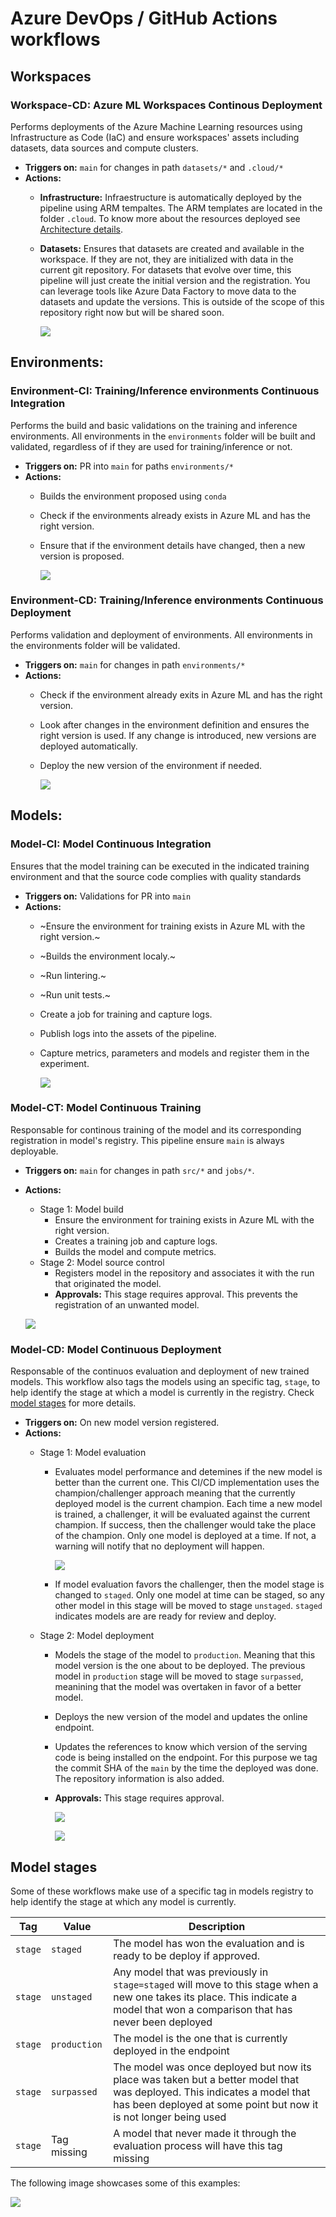 # Azure DevOps / GitHub Actions workflows

## Workspaces

### Workspace-CD: Azure ML Workspaces Continous Deployment

Performs deployments of the Azure Machine Learning resources using Infrastructure as Code (IaC) and ensure workspaces' assets including datasets, data sources and compute clusters.

- **Triggers on:** `main` for changes in path `datasets/*` and `.cloud/*`
- **Actions:**
    - **Infrastructure:** Infraestructure is automatically deployed by the pipeline using ARM tempaltes. The ARM templates are located in the folder `.cloud`. To know more about the resources deployed see [Architecture details](docs/architecture.md).
    - **Datasets:** Ensures that datasets are created and available in the workspace. If they are not, they are initialized with data in the current git repository. For datasets that evolve over time, this pipeline will just create the initial version and the registration. You can leverage tools like Azure Data Factory to move data to the datasets and update the versions. This is outside of the scope of this repository right now but will be shared soon.

        ![](assets/github-workspace-cd.png)


## Environments:

### Environment-CI: Training/Inference environments Continuous Integration

Performs the build and basic validations on the training and inference environments. All environments in the `environments` folder will be built and validated, regardless of if they are used for training/inference or not.

- **Triggers on:** PR into `main` for paths `environments/*`
- **Actions:**
    - Builds the environment proposed using `conda`
    - Check if the environments already exists in Azure ML and has the right version.
    - Ensure that if the environment details have changed, then a new version is proposed.

        ![](assets/github-environment-ci.png)

### Environment-CD: Training/Inference environments Continuous Deployment

Performs validation and deployment of environments. All environments in the environments folder will be validated.

- **Triggers on:** `main` for changes in path `environments/*`
- **Actions:**
    - Check if the environment already exits in Azure ML and has the right version.
    - Look after changes in the environment definition and ensures the right version is used. If any change is introduced, new versions are deployed automatically.
    - Deploy the new version of the environment if needed.

        ![](assets/github-environment-cd.png)

## Models:

### Model-CI: Model Continuous Integration

Ensures that the model training can be executed in the indicated training environment and that the source code complies with quality standards

- **Triggers on:** Validations for PR into `main`
- **Actions:**
    - ~Ensure the environment for training exists in Azure ML with the right version.~
    - ~Builds the environment localy.~
    - ~Run lintering.~
    - ~Run unit tests.~
    - Create a job for training and capture logs.
    - Publish logs into the assets of the pipeline.
    - Capture metrics, parameters and models and register them in the experiment.

        ![](assets/github-model-ci.png)

### Model-CT: Model Continuous Training

Responsable for continous training of the model and its corresponding registration in model's registry. This pipeline ensure `main` is always deployable. 

- **Triggers on:** `main` for changes in path `src/*` and `jobs/*`.
- **Actions:**
    - Stage 1: Model build
        - Ensure the environment for training exists in Azure ML with the right version.
        - Creates a training job and capture logs.
        - Builds the model and compute metrics.
    - Stage 2: Model source control
        - Registers model in the repository and associates it with the run that originated the model.
        - **Approvals:** This stage requires approval. This prevents the registration of an unwanted model.

    ![](assets/model-ci-ct.png)

### Model-CD: Model Continuous Deployment

Responsable of the continuos evaluation and deployment of new trained models. This workflow also tags the models using an specific tag, `stage`, to help identify the stage at which a model is currently in the registry. Check [model stages](#model-stages) for more details.

- **Triggers on:** On new model version registered.
- **Actions:**
    - Stage 1: Model evaluation
        - Evaluates model performance and detemines if the new model is better than the current one. This CI/CD implementation uses the champion/challenger approach meaning that the currently deployed model is the current champion. Each time a new model is trained, a challenger, it will be evaluated against the current champion. If success, then the challenger would take the place of the champion. Only one model is deployed at a time. If not, a warning will notify that no deployment will happen.

            ![](assets/github-model-cd-eval.png)

        - If model evaluation favors the challenger, then the model stage is changed to `staged`. Only one model at time can be staged, so any other model in this stage will be moved to stage `unstaged`. `staged` indicates models are are ready for review and deploy.

    - Stage 2: Model deployment
        - Models the stage of the model to `production`. Meaning that this model version is the one about to be deployed. The previous model in `production` stage will be moved to stage `surpassed`, meanining that the model was overtaken in favor of a better model.
        - Deploys the new version of the model and updates the online endpoint.
        - Updates the references to know which version of the serving code is being installed on the endpoint. For this purpose we tag the commit SHA of the `main` by the time the deployed was done. The repository information is also added.
        - **Approvals:** This stage requires approval.

            ![](assets/deployment-ci-cd.png)

            ![](assets/deployment-tags.png)

## Model stages

Some of these workflows make use of a specific tag in models registry to help identify the stage at which any model is currently.

| Tag       | Value        | Description                                                             |
|-----------|--------------|-------------------------------------------------------------------------|
| `stage`   | `staged`     | The model has won the evaluation and is ready to be deploy if approved. |
| `stage`   | `unstaged`   | Any model that was previously in `stage=staged` will move to this stage when a new one takes its place. This indicate a model that won a comparison that has never been deployed |
| `stage`   | `production` | The model is the one that is currently deployed in the endpoint         |
| `stage`   | `surpassed`  | The model was once deployed but now its place was taken but a better model that was deployed. This indicates a model that has been deployed at some point but now it is not longer being used |
| `stage`   | Tag missing  | A model that never made it through the evaluation process will have this tag missing |

The following image showcases some of this examples:

![](assets/model-registry-tags.png)
